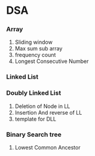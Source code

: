 # DSA
### Array
1. Sliding window
2. Max sum sub array
3. frequency count
4. Longest Consecutive Number
### Linked List
### Doubly Linked List
1. Deletion of Node in LL
2. Insertion And reverse of LL
3. template for DLL

### Binary Search tree
1. Lowest Common Ancestor
